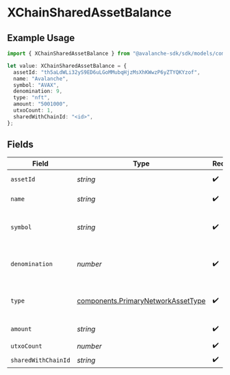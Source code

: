 # XChainSharedAssetBalance

## Example Usage

```typescript
import { XChainSharedAssetBalance } from "@avalanche-sdk/sdk/models/components";

let value: XChainSharedAssetBalance = {
  assetId: "th5aLdWLi32yS9ED6uLGoMMubqHjzMsXhKWwzP6yZTYQKYzof",
  name: "Avalanche",
  symbol: "AVAX",
  denomination: 9,
  type: "nft",
  amount: "5001000",
  utxoCount: 1,
  sharedWithChainId: "<id>",
};
```

## Fields

| Field                                                                                    | Type                                                                                     | Required                                                                                 | Description                                                                              | Example                                                                                  |
| ---------------------------------------------------------------------------------------- | ---------------------------------------------------------------------------------------- | ---------------------------------------------------------------------------------------- | ---------------------------------------------------------------------------------------- | ---------------------------------------------------------------------------------------- |
| `assetId`                                                                                | *string*                                                                                 | :heavy_check_mark:                                                                       | Unique ID for an asset.                                                                  | th5aLdWLi32yS9ED6uLGoMMubqHjzMsXhKWwzP6yZTYQKYzof                                        |
| `name`                                                                                   | *string*                                                                                 | :heavy_check_mark:                                                                       | Name of this asset.                                                                      | Avalanche                                                                                |
| `symbol`                                                                                 | *string*                                                                                 | :heavy_check_mark:                                                                       | Symbol for this asset (max 4 characters).                                                | AVAX                                                                                     |
| `denomination`                                                                           | *number*                                                                                 | :heavy_check_mark:                                                                       | Denomination of this asset to represent fungibility.                                     | 9                                                                                        |
| `type`                                                                                   | [components.PrimaryNetworkAssetType](../../models/components/primarynetworkassettype.md) | :heavy_check_mark:                                                                       | Type of asset like SECP256K1 or NFT.                                                     |                                                                                          |
| `amount`                                                                                 | *string*                                                                                 | :heavy_check_mark:                                                                       | Amount of the asset.                                                                     | 5001000                                                                                  |
| `utxoCount`                                                                              | *number*                                                                                 | :heavy_check_mark:                                                                       | N/A                                                                                      | 1                                                                                        |
| `sharedWithChainId`                                                                      | *string*                                                                                 | :heavy_check_mark:                                                                       | N/A                                                                                      |                                                                                          |